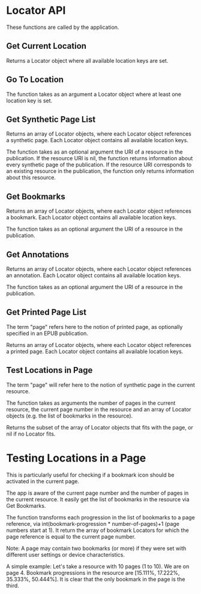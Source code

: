 # Locator API 

These functions are called by the application.

## Get Current Location

Returns a Locator object where all available location keys are set.

## Go To Location

The function takes as an argument a Locator object where at least one location key is set.

## Get Synthetic Page List

Returns an array of Locator objects, where each Locator object references a synthetic page. Each Locator object contains all available location keys.

The function takes as an optional argument the URI of a resource in the publication. If the resource URI is nil, the function returns information about every synthetic page of the publication. If the resource URI corresponds to an existing resource in the publication, the function only returns information about this resource. 

## Get Bookmarks

Returns an array of Locator objects, where each Locator object references a bookmark. Each Locator object contains all available location keys.

The function takes as an optional argument the URI of a resource in the publication.  

## Get Annotations

Returns an array of Locator objects, where each Locator object references an annotation. Each Locator object contains all available location keys.

The function takes as an optional argument the URI of a resource in the publication. 

## Get Printed Page List

The term "page" refers here to the notion of printed page, as optionally specified in an EPUB publication.

Returns an array of Locator objects, where each Locator object references a printed page. Each Locator object contains all available location keys.

## Test Locations in Page

The term "page" will refer here to the notion of synthetic page in the current resource.

The function takes as arguments the number of pages in the current resource, the current page number in the resource and an array of Locator objects (e.g. the list of bookmarks in the resource). 

Returns the subset of the array of Locator objects that fits with the page, or nil if no Locator fits. 



# Testing Locations in a Page

This is particularly useful for checking if a bookmark icon should be activated in the current page.

The app is aware of the current page number and the number of pages in the current resource. It easily get the list of bookmarks in the resource via Get Bookmarks. 

The function transforms each progression in the list of bookmarks to a page reference, via int(bookmark-progression * number-of-pages)+1 (page numbers start at 1).
It return the array of bookmark Locators for which the page reference is equal to the current page number. 

Note: A page may contain two bookmarks (or more) if they were set with different user settings or device characteristics.

A simple example: Let's take a resource with 10 pages (1 to 10). We are on page 4. Bookmark progressions in the resource are [15.111%, 17.222%, 35.333%, 50.444%]. It is clear that the only bookmark in the page is the third. 
